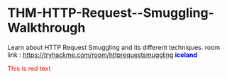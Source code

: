 # THM-HTTP-Request--Smuggling-Walkthrough
Learn about HTTP Request Smuggling and its different techniques. room link : https://tryhackme.com/room/httprequestsmuggling
<span style="color:blue; font-weight:bold;">iceland</span>
<p style="color:red;">This is red text</p>

